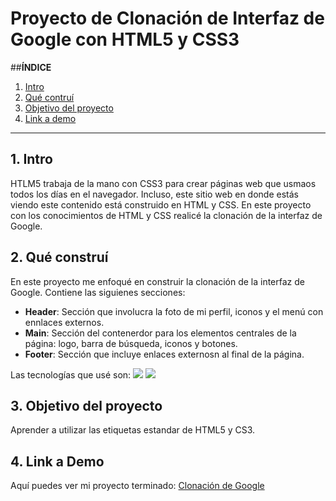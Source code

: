# Proyecto de Clonación de Interfaz de Google con HTML5 y CSS3

##**ÍNDICE**

 1. [Intro](#)
 2. [Qué contruí](#)
 3. [Objetivo del proyecto](#)
 4. [Link a demo](#)

****

## 1. Intro
HTLM5 trabaja de la mano con CSS3 para crear páginas web que usmaos todos los días en el navegador. Incluso, este sitio web en donde estás viendo este contenido está construido en HTML y CSS. En este proyecto con los conocimientos de HTML y CSS realicé la clonación de la interfaz de Google.

## 2. Qué construí
En este proyecto me enfoqué en construir la clonación de la interfaz de Google. Contiene las siguienes secciones:

* **Header**: Sección que involucra la foto de mi perfil, iconos y el menú con ennlaces externos.
* **Main**: Sección del contenerdor para los elementos centrales de la página: logo, barra de búsqueda, iconos y botones.
* **Footer**: Sección que incluye enlaces externosn al final de la página.

Las tecnologías que usé son:
<img src="https://img.shields.io/badge/CSS3-1572B6?style=for-the-badge&logo=css3&logoColor=white"/>
<img src="https://img.shields.io/badge/HTML5-E34F26?style=for-the-badge&logo=html5&logoColor=white"/>

## 3. Objetivo del proyecto
Aprender a utilizar las etiquetas estandar de HTML5 y CS3.

## 4. Link a Demo

Aquí puedes ver mi proyecto terminado: [Clonación de Google](clon-de-google-three.vercel.app)


